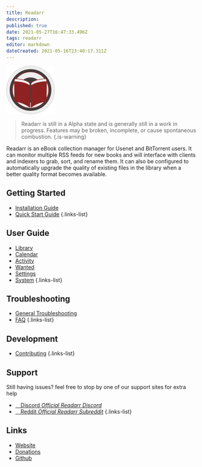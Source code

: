 ```yaml
---
title: Readarr
description: 
published: true
date: 2021-05-27T16:47:33.496Z
tags: readarr
editor: markdown
dateCreated: 2021-05-16T23:40:17.311Z
---
```


![readarr128.png](/assets/readarr/readarr128.png)

> Readarr is still in a Alpha state and is generally still in a work in progress. Features may be broken, incomplete, or cause spontaneous combustion.
{.is-warning}


Readarr is an eBook collection manager for Usenet and BitTorrent users. It can monitor multiple RSS feeds for new books and will interface with clients and indexers to grab, sort, and rename them. It can also be configured to automatically upgrade the quality of existing files in the library when a better quality format becomes available.

## Getting Started
- [Installation Guide](/readarr/installation)
- [Quick Start Guide](/readarr/quick-start-guide)
{.links-list}

## User Guide
- [Library](/readarr/library)
- [Calendar](/readarr/calendar)
- [Activity](/readarr/activity)
- [Wanted](/readarr/wanted)
- [Settings](/readarr/settings)
- [System](/readarr/system)
{.links-list}

## Troubleshooting
- [General Troubleshooting](/readarr/troubleshooting)
- [FAQ](/readarr/faq)
{.links-list}

## Development
- [Contributing](/readarr/contributing)
{.links-list}

## Support
Still having issues? feel free to stop by one of our support sites for extra help

- [<i class="fab fa-discord"></i>&emsp;Discord *Official Readarr Discord*](https://readarr.com/discord)
- [<i class="fab fa-reddit"></i>&emsp;Reddit *Official Readarr Subreddit*](https://reddit.com/r/readarr)
{.links-list}

## Links
- [Website](https://readarr.com)
- [Donations](https://opencollective.com/readarr)
- [Github](https://github.com/readarr/readarr)